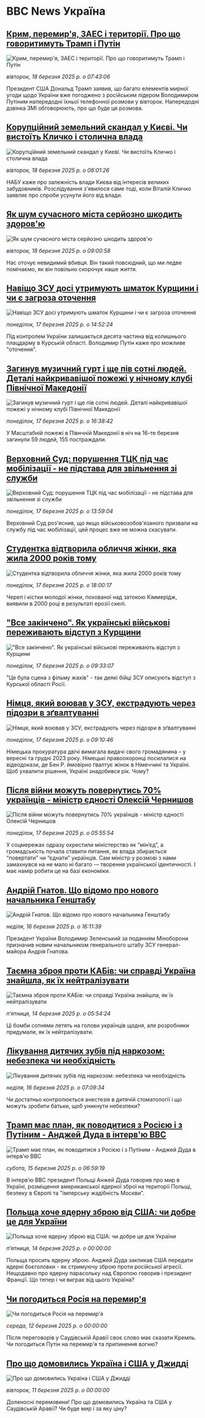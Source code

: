 # BBC News Україна## [Крим, перемир'я, ЗАЕС і території. Про що говоритимуть Трамп і Путін](https://www.bbc.com/ukrainian/articles/c0eg2lzx0n9o?at_campaign=githubrss)![Крим, перемир'я, ЗАЕС і території. Про що говоритимуть Трамп і Путін](https://ichef.bbci.co.uk/ace/standard/240/cpsprodpb/bc47/live/34435470-03bf-11f0-a387-437e2fb661fc.jpg)_вівторок, 18 березня 2025 р. о 07:43:06_Президент США Дональд Трамп заявив, що багато елементів мирної угоди щодо України вже погоджено з російським лідером Володимиром Путіним напередодні їхньої телефонної розмови у вівторок. Напередодні дзвінка ЗМІ обговорюють, про що буде ця розмова.## [Корупційний земельний скандал у Києві. Чи вистоїть Кличко і столична влада](https://www.bbc.com/ukrainian/articles/c2349y4yd10o?at_campaign=githubrss)![Корупційний земельний скандал у Києві. Чи вистоїть Кличко і столична влада](https://ichef.bbci.co.uk/ace/standard/240/cpsprodpb/d7f7/live/aa5c7730-0357-11f0-a387-437e2fb661fc.png)_вівторок, 18 березня 2025 р. о 06:01:26_НАБУ каже про залежність влади Києва від інтересів великих забудовників. Розслідування з'явилося саме тоді, коли Віталій Кличко заявляє про спроби усунути його від влади.## [Як шум сучасного міста серйозно шкодить здоров'ю](https://www.bbc.com/ukrainian/articles/cj0qv67jv2no?at_campaign=githubrss)![Як шум сучасного міста серйозно шкодить здоров'ю](https://ichef.bbci.co.uk/ace/standard/240/cpsprodpb/ca80/live/1bc72fd0-036e-11f0-a387-437e2fb661fc.jpg)_вівторок, 18 березня 2025 р. о 09:00:58_Нас оточує невидимий вбивця. Він такий повсюдний, що ми ледве помічаємо, як він повільно скорочує наше життя.## [Навіщо ЗСУ досі утримують шматок Курщини і чи є загроза оточення](https://www.bbc.com/ukrainian/articles/cx28wzxye7jo?at_campaign=githubrss)![Навіщо ЗСУ досі утримують шматок Курщини і чи є загроза оточення](https://ichef.bbci.co.uk/ace/standard/240/cpsprodpb/b8f8/live/a55f5110-0336-11f0-a8b1-950887ddc6e5.jpg)_понеділок, 17 березня 2025 р. о 14:52:24_Під контролем України залишається десята частина від колишнього плацдарму в Курській області. Володимир Путін каже про можливе "оточення".## [Загинув музичний гурт і ще пів сотні людей. Деталі найкривавішої пожежі у нічному клубі Північної Македонії](https://www.bbc.com/ukrainian/articles/cwyn3yge687o?at_campaign=githubrss)![Загинув музичний гурт і ще пів сотні людей. Деталі найкривавішої пожежі у нічному клубі Північної Македонії](https://ichef.bbci.co.uk/ace/standard/240/cpsprodpb/2702/live/8fd24560-034e-11f0-b50e-9d086302645f.jpg)_понеділок, 17 березня 2025 р. о 16:38:42_У Масштабній пожежі в Півнчній Македонії в ніч на 16-те березня загинули 59 людей, 155 постраждали.## [Верховний Суд: порушення ТЦК під час мобілізації - не підстава для звільнення зі служби](https://www.bbc.com/ukrainian/articles/cwyexq6e8w0o?at_campaign=githubrss)![Верховний Суд: порушення ТЦК під час мобілізації - не підстава для звільнення зі служби](https://ichef.bbci.co.uk/ace/standard/240/cpsprodpb/3831/live/a9c973e0-0334-11f0-a8b1-950887ddc6e5.jpg)_понеділок, 17 березня 2025 р. о 13:59:04_Верховний Суд роз'яснив, що якщо військовозобов'язаного призвали на службу під час мобілізації, цей процес вже не можна скасувати.## [Студентка відтворила обличчя жінки, яка жила 2000 років тому](https://www.bbc.com/ukrainian/articles/c4g034300lmo?at_campaign=githubrss)![Студентка відтворила обличчя жінки, яка жила 2000 років тому](https://ichef.bbci.co.uk/ace/standard/240/cpsprodpb/d742/live/7cc534f0-f07a-11ef-a7d9-9f7991f418fc.jpg)_понеділок, 17 березня 2025 р. о 18:00:17_Череп і кістки молодої жінки, похованої над затокою Кіммерідж, виявили в 2000 році в результаті ерозії скелі.## ["Все закінчено". Як українські військові переживають відступ з Курщини](https://www.bbc.com/ukrainian/articles/cqx0l1019l2o?at_campaign=githubrss)!["Все закінчено". Як українські військові переживають відступ з Курщини](https://ichef.bbci.co.uk/ace/standard/240/cpsprodpb/1ea9/live/86359890-0303-11f0-a8b1-950887ddc6e5.jpg)_понеділок, 17 березня 2025 р. о 09:33:07_"Це була сцена з фільму жахів" - так деякі бійці ЗСУ описують відступ з Курської області Росії.## [Німця, який воював у ЗСУ, екстрадують через підозри в зґвалтуванні](https://www.bbc.com/ukrainian/articles/cly3ze7k1pvo?at_campaign=githubrss)![Німця, який воював у ЗСУ, екстрадують через підозри в зґвалтуванні](https://ichef.bbci.co.uk/ace/standard/240/cpsprodpb/0bb2/live/2a4495e0-fd9f-11ef-9e61-71ee71f26eb1.jpg)_понеділок, 17 березня 2025 р. о 09:10:46_Німецька прокуратура двічі вимагала видачі свого громадянина – у вересні та грудні 2023 року. Німецькі правоохоронці посилалися на відеодокази, де Бен Р. ймовірно ґвалтує жінок в Німеччині та Україні. 
Щоб ухвалити рішення, Україні знадобився рік. Чому?## [Після війни можуть повернутись 70% українців - міністр єдності Олексій Чернишов](https://www.bbc.com/ukrainian/articles/c0jgvyqew8lo?at_campaign=githubrss)![Після війни можуть повернутись 70% українців - міністр єдності Олексій Чернишов](https://ichef.bbci.co.uk/ace/standard/240/cpsprodpb/74e4/live/1acf0380-0055-11f0-b404-e9d62a291e54.jpg)_понеділок, 17 березня 2025 р. о 05:55:54_У соцмережах одразу охрестили міністерство як “мін’єд”, а громадськість почала ставити питання, як влада збирається “повертати” чи “єднати” українців. Сам міністр у розмові з нами замахнувся на не мало  ні багато -– творення української ідентичності. І має намір робити це на базі економіки.## [Андрій Гнатов. Що відомо про нового начальника Генштабу](https://www.bbc.com/ukrainian/articles/ce98mx2lez4o?at_campaign=githubrss)![Андрій Гнатов. Що відомо про нового начальника Генштабу](https://ichef.bbci.co.uk/ace/standard/240/cpsprodpb/6b76/live/32d35b20-3305-11ef-9f4c-8785b0c18838.jpg)_неділя, 16 березня 2025 р. о 16:11:39_Президент України Володимир Зеленський за поданням Міноборони призначив новим начальником генерального штабу ЗСУ генерал-майора Андрія Гнатова.## [Таємна зброя проти КАБів: чи справді Україна знайшла, як їх нейтралізувати](https://www.bbc.com/ukrainian/articles/c5y452vpzeno?at_campaign=githubrss)![Таємна зброя проти КАБів: чи справді Україна знайшла, як їх нейтралізувати](https://ichef.bbci.co.uk/ace/standard/240/cpsprodpb/9c8b/live/8e1784d0-0013-11f0-a59a-8118430caef7.jpg)_пʼятниця, 14 березня 2025 р. о 05:54:24_Ці бомби сотнями летять на голови українців щодня, але розробники придумали, як їх нейтралізувати.## [Лікування дитячих зубів під наркозом: небезпека чи необхідність](https://www.bbc.com/ukrainian/articles/cly8jxgkw02o?at_campaign=githubrss)![Лікування дитячих зубів під наркозом: небезпека чи необхідність](https://ichef.bbci.co.uk/ace/standard/240/cpsprodpb/2791/live/cc6f6da0-0000-11f0-b50e-9d086302645f.jpg)_неділя, 16 березня 2025 р. о 07:09:34_Чи достатньо контролюється анестезія в дитячій стоматології і що можуть зробити батьки, щоб уникнути небезпеки?## [Трамп має план, як поводитися з Росією і з Путіним - Анджей Дуда в інтерв'ю ВВС](https://www.bbc.com/ukrainian/articles/c5y05pnj17ro?at_campaign=githubrss)![Трамп має план, як поводитися з Росією і з Путіним - Анджей Дуда в інтерв'ю ВВС](https://ichef.bbci.co.uk/ace/standard/240/cpsprodpb/b4b5/live/ae3384c0-00c3-11f0-8b2a-c7cde80a6cf3.jpg)_субота, 15 березня 2025 р. о 06:59:19_В інтервʼю BBC президент Польщі Анжей Дуда говорив про мир в Україні, розміщення американської ядерної зброї на території Польщі, безпеку в Європі та "імперську жадібність Москви".## [Польща хоче ядерну зброю від США: чи добре це для України](https://youtube.com/live/XC7jGvEJQmY?at_campaign=githubrss)![Польща хоче ядерну зброю від США: чи добре це для України](https://ichef.bbci.co.uk/ace/standard/240/cpsprodpb/2119/live/ad0bbe10-00f9-11f0-b50e-9d086302645f.jpg)_пʼятниця, 14 березня 2025 р. о 00:00:00_Польща просить ядерну зброю. Анджей Дуда закликав США передати ядерні боєголовки - як стримуючу зброю проти російської агресії. Нещодавно про ядерну парасольку над Європою говорив і президент Франції. Що тепер і чи виграє від цього Україна?## [Чи погодиться Росія на перемир'я](https://www.youtube.com/watch?v=HbJaZ9ZwecQ?at_campaign=githubrss)![Чи погодиться Росія на перемир'я](https://ichef.bbci.co.uk/ace/standard/240/cpsprodpb/e9e2/live/1da64d00-ff71-11ef-a8b1-950887ddc6e5.jpg)_середа, 12 березня 2025 р. о 00:00:00_Після переговорів у Саудівській Аравії своє слово має сказати Кремль. Чи погодиться Путін на перемир'я та припинення вогню?## [Про що домовились Україна і США у Джидді](https://www.youtube.com/watch?v=xbA176mhGWU?at_campaign=githubrss)![Про що домовились Україна і США у Джидді](https://ichef.bbci.co.uk/ace/standard/240/cpsprodpb/ec40/live/158282d0-fe9d-11ef-a8b1-950887ddc6e5.jpg)_вівторок, 11 березня 2025 р. о 00:00:00_Доленосні перемовини! Про що домовились Україна та США у Саудівській Аравії? Чи буде мир і за яку ціну?